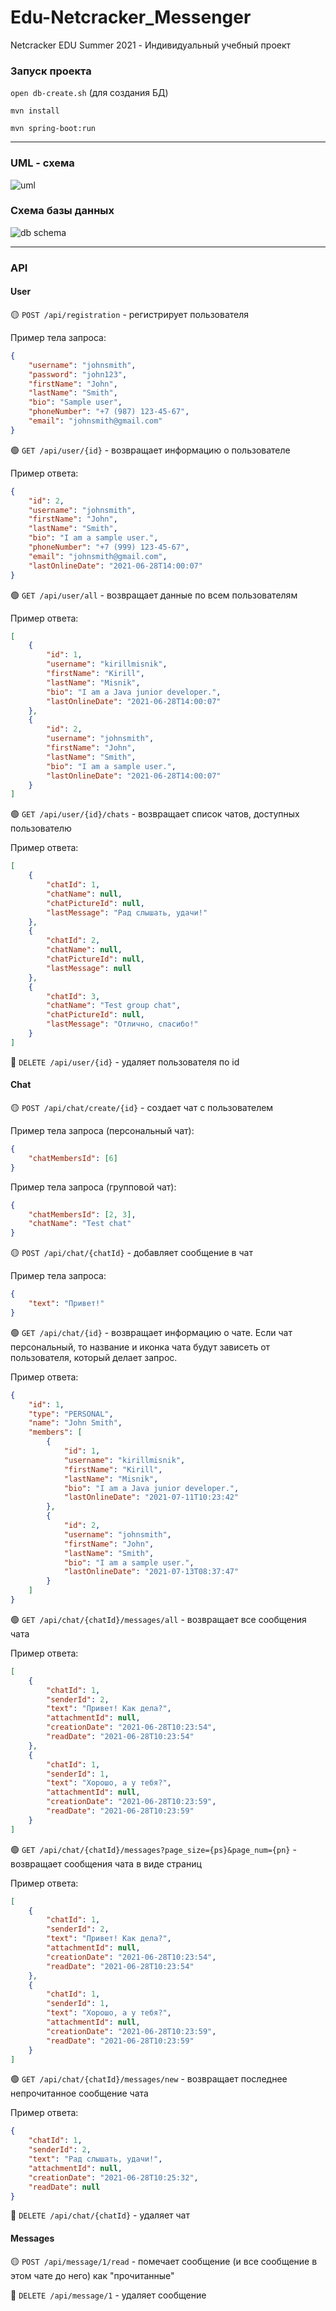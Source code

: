 # Edu-Netcracker_Messenger
Netcracker EDU Summer 2021 - Индивидуальный учебный проект

### Запуск проекта

`open db-create.sh` (для создания БД)

`mvn install`

`mvn spring-boot:run`

---
### UML - схема

<img alt="uml" src="media/UML.png">

### Схема базы данных

<img alt="db schema" src="media/DB_schema.png">

---
### API
#### User

🟡 `POST /api/registration` - регистрирует пользователя

Пример тела запроса:
```json
{
    "username": "johnsmith",
    "password": "john123", 
    "firstName": "John", 
    "lastName": "Smith", 
    "bio": "Sample user",
    "phoneNumber": "+7 (987) 123-45-67",
    "email": "johnsmith@gmail.com"
}
```

🟢 `GET /api/user/{id}` - возвращает информацию о пользователе

Пример ответа:
```json
{
    "id": 2,
    "username": "johnsmith",
    "firstName": "John",
    "lastName": "Smith",
    "bio": "I am a sample user.",
    "phoneNumber": "+7 (999) 123-45-67",
    "email": "johnsmith@gmail.com",
    "lastOnlineDate": "2021-06-28T14:00:07"
}
```

🟢 `GET /api/user/all` - возвращает данные по всем пользователям

Пример ответа:
```json
[
    {
        "id": 1,
        "username": "kirillmisnik",
        "firstName": "Kirill",
        "lastName": "Misnik",
        "bio": "I am a Java junior developer.",
        "lastOnlineDate": "2021-06-28T14:00:07"
    },
    {
        "id": 2,
        "username": "johnsmith",
        "firstName": "John",
        "lastName": "Smith",
        "bio": "I am a sample user.",
        "lastOnlineDate": "2021-06-28T14:00:07"
    }
]
```

🟢 `GET /api/user/{id}/chats` - возвращает список чатов, доступных пользователю

Пример ответа:
```json
[
    {
        "chatId": 1,
        "chatName": null,
        "chatPictureId": null,
        "lastMessage": "Рад слышать, удачи!"
    },
    {
        "chatId": 2,
        "chatName": null,
        "chatPictureId": null,
        "lastMessage": null
    },
    {
        "chatId": 3,
        "chatName": "Test group chat",
        "chatPictureId": null,
        "lastMessage": "Отлично, спасибо!"
    }
]
```

🔴 `DELETE /api/user/{id}` - удаляет пользователя по id

#### Chat

🟡 `POST /api/chat/create/{id}` - создает чат с пользователем

Пример тела запроса (персональный чат):
```json
{
    "chatMembersId": [6]
}
```
Пример тела запроса (групповой чат):
```json
{
    "chatMembersId": [2, 3],
    "chatName": "Test chat"
}
```

🟡 `POST /api/chat/{chatId}` - добавляет сообщение в чат

Пример тела запроса:
```json
{
    "text": "Привет!"
}
```

🟢 `GET /api/chat/{id}` - возвращает информацию о чате. Если чат персональный, то
название и иконка чата будут зависеть от пользователя, который делает запрос.

Пример ответа:
```json
{
    "id": 1,
    "type": "PERSONAL",
    "name": "John Smith",
    "members": [
        {
            "id": 1,
            "username": "kirillmisnik",
            "firstName": "Kirill",
            "lastName": "Misnik",
            "bio": "I am a Java junior developer.",
            "lastOnlineDate": "2021-07-11T10:23:42"
        },
        {
            "id": 2,
            "username": "johnsmith",
            "firstName": "John",
            "lastName": "Smith",
            "bio": "I am a sample user.",
            "lastOnlineDate": "2021-07-13T08:37:47"
        }
    ]
}
```

🟢 `GET /api/chat/{chatId}/messages/all` - возвращает все сообщения чата

Пример ответа:
```json
[
    {
        "chatId": 1,
        "senderId": 2,
        "text": "Привет! Как дела?",
        "attachmentId": null,
        "creationDate": "2021-06-28T10:23:54",
        "readDate": "2021-06-28T10:23:54"
    },
    {
        "chatId": 1,
        "senderId": 1,
        "text": "Хорошо, а у тебя?",
        "attachmentId": null,
        "creationDate": "2021-06-28T10:23:59",
        "readDate": "2021-06-28T10:23:59"
    }
]
```

🟢 `GET /api/chat/{chatId}/messages?page_size={ps}&page_num={pn}` - возвращает сообщения чата в виде страниц

Пример ответа:
```json
[
    {
        "chatId": 1,
        "senderId": 2,
        "text": "Привет! Как дела?",
        "attachmentId": null,
        "creationDate": "2021-06-28T10:23:54",
        "readDate": "2021-06-28T10:23:54"
    },
    {
        "chatId": 1,
        "senderId": 1,
        "text": "Хорошо, а у тебя?",
        "attachmentId": null,
        "creationDate": "2021-06-28T10:23:59",
        "readDate": "2021-06-28T10:23:59"
    }
]
```

🟢 `GET /api/chat/{chatId}/messages/new` - возвращает последнее непрочитанное сообщение чата

Пример ответа:
```json
{
    "chatId": 1,
    "senderId": 2,
    "text": "Рад слышать, удачи!",
    "attachmentId": null,
    "creationDate": "2021-06-28T10:25:32",
    "readDate": null
}
```

🔴 `DELETE /api/chat/{chatId}` - удаляет чат

#### Messages

🟡 `POST /api/message/1/read` - помечает сообщение (и все сообщение в этом чате до него) как "прочитанные"

🔴 `DELETE /api/message/1` - удаляет сообщение